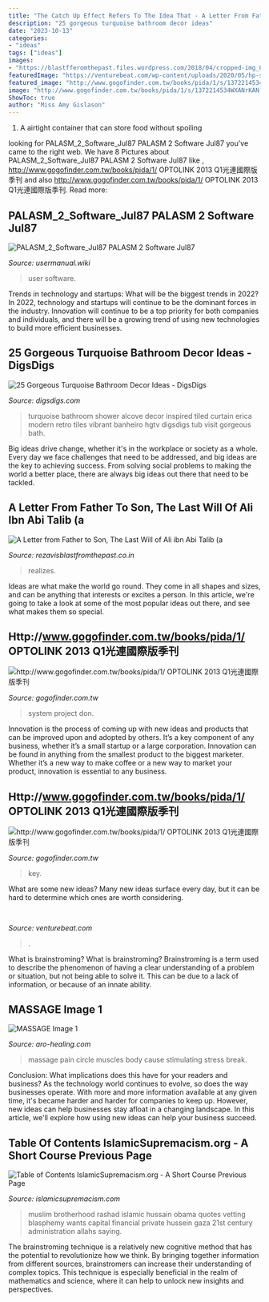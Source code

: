 ```yaml
---
title: "The Catch Up Effect Refers To The Idea That - A Letter From Father To Son, The Last Will Of Ali Ibn Abi Talib (a"
description: "25 gorgeous turquoise bathroom decor ideas"
date: "2023-10-13"
categories:
- "ideas"
tags: ["ideas"]
images:
- "https://blastfferomthepast.files.wordpress.com/2018/04/cropped-img_02551.jpg?w=200"
featuredImage: "https://venturebeat.com/wp-content/uploads/2020/05/hp-srping.jpg"
featured_image: "http://www.gogofinder.com.tw/books/pida/1/s/1372214534wXRLwg6b.jpg"
image: "http://www.gogofinder.com.tw/books/pida/1/s/1372214534WXANrKAN.jpg"
ShowToc: true
author: "Miss Amy Gislason"
---
```



1. A airtight container that can store food without spoiling 

	

		
looking for PALASM_2_Software_Jul87 PALASM 2 Software Jul87 you've came to the right web. We have 8 Pictures about PALASM_2_Software_Jul87 PALASM 2 Software Jul87 like , http://www.gogofinder.com.tw/books/pida/1/ OPTOLINK 2013 Q1光連國際版季刊 and also http://www.gogofinder.com.tw/books/pida/1/ OPTOLINK 2013 Q1光連國際版季刊. Read more:
		
    
## PALASM_2_Software_Jul87 PALASM 2 Software Jul87

<img loading=lazy src="https://usermanual.wiki/Document/PALASM2SoftwareJul87.1191077710-User-Guide-Page-1.png" onerror="this.onerror=null;this.src='https://tse1.mm.bing.net/th?id=OIP.dFwMV2iNJD-YRRtPrpqjnwHaJk&amp;pid=15.1';" alt="PALASM_2_Software_Jul87 PALASM 2 Software Jul87">

_Source: usermanual.wiki_

>user software. 

	

Trends in technology and startups: What will be the biggest trends in 2022?
In 2022, technology and startups will continue to be the dominant forces in the industry. Innovation will continue to be a top priority for both companies and individuals, and there will be a growing trend of using new technologies to build more efficient businesses.

    
## 25 Gorgeous Turquoise Bathroom Decor Ideas - DigsDigs

<img loading=lazy src="https://www.digsdigs.com/photos/2018/05/07-a-black-and-white-bathroom-spruced-up-with-turquoise-tiles-here-and-there-to-add-a-vibrant-feel.jpg" onerror="this.onerror=null;this.src='https://tse1.mm.bing.net/th?id=OIP.F4nSjd4BP425zRDb_s1xQwHaLH&amp;pid=15.1';" alt="25 Gorgeous Turquoise Bathroom Decor Ideas - DigsDigs">

_Source: digsdigs.com_

>turquoise bathroom shower alcove decor inspired tiled curtain erica modern retro tiles vibrant banheiro hgtv digsdigs tub visit gorgeous bath. 

	

Big ideas drive change, whether it's in the workplace or society as a whole. Every day we face challenges that need to be addressed, and big ideas are the key to achieving success. From solving social problems to making the world a better place, there are always big ideas out there that need to be tackled.

    
## A Letter From Father To Son, The Last Will Of Ali Ibn Abi Talib (a

<img loading=lazy src="https://blastfferomthepast.files.wordpress.com/2018/04/cropped-img_02551.jpg?w=200" onerror="this.onerror=null;this.src='https://tse4.mm.bing.net/th?id=OIP.-tp8lwsYwn0Bf3n1KmFoDgAAAA&amp;pid=15.1';" alt="A Letter from Father to Son, The Last Will of Ali ibn Abi Talib (a">

_Source: rezavisblastfromthepast.co.in_

>realizes. 

	

Ideas are what make the world go round. They come in all shapes and sizes, and can be anything that interests or excites a person. In this article, we're going to take a look at some of the most popular ideas out there, and see what makes them so special.

    
## Http://www.gogofinder.com.tw/books/pida/1/ OPTOLINK 2013 Q1光連國際版季刊

<img loading=lazy src="http://www.gogofinder.com.tw/books/pida/1/s/1372214534wXRLwg6b.jpg" onerror="this.onerror=null;this.src='https://tse1.mm.bing.net/th?id=OIP.afQVcgcfA_a7dydgN9o8IgHaKf&amp;pid=15.1';" alt="http://www.gogofinder.com.tw/books/pida/1/ OPTOLINK 2013 Q1光連國際版季刊">

_Source: gogofinder.com.tw_

>system project don. 

	

Innovation is the process of coming up with new ideas and products that can be improved upon and adopted by others. It’s a key component of any business, whether it’s a small startup or a large corporation. Innovation can be found in anything from the smallest product to the biggest marketer. Whether it’s a new way to make coffee or a new way to market your product, innovation is essential to any business.

    
## Http://www.gogofinder.com.tw/books/pida/1/ OPTOLINK 2013 Q1光連國際版季刊

<img loading=lazy src="http://www.gogofinder.com.tw/books/pida/1/s/1372214534WXANrKAN.jpg" onerror="this.onerror=null;this.src='https://tse4.mm.bing.net/th?id=OIP.qMKG5vJpnl_skv6s0kkB2wHaKf&amp;pid=15.1';" alt="http://www.gogofinder.com.tw/books/pida/1/ OPTOLINK 2013 Q1光連國際版季刊">

_Source: gogofinder.com.tw_

>key. 

	

What are some new ideas?
Many new ideas surface every day, but it can be hard to determine which ones are worth considering.

    
## 

<img loading=lazy src="https://venturebeat.com/wp-content/uploads/2020/05/hp-srping.jpg" onerror="this.onerror=null;this.src='https://tse2.mm.bing.net/th?id=OIP.qUUhiSxdv1PtsJHjvuuKjgHaF7&amp;pid=15.1';" alt="">

_Source: venturebeat.com_

>. 

	

What is brainstroming?
What is brainstroming? Brainstroming is a term used to describe the phenomenon of having a clear understanding of a problem or situation, but not being able to solve it. This can be due to a lack of information, or because of an innate ability.

    
## MASSAGE Image 1

<img loading=lazy src="http://www.aro-healing.com/photos/newletter_4030_big_1.jpg?2641" onerror="this.onerror=null;this.src='https://tse1.mm.bing.net/th?id=OIP.zka_53zN1EoWfd4NwuoutwAAAA&amp;pid=15.1';" alt="MASSAGE Image 1">

_Source: aro-healing.com_

>massage pain circle muscles body cause stimulating stress break. 

	

Conclusion: What implications does this have for your readers and business?
As the technology world continues to evolve, so does the way businesses operate. With more and more information available at any given time, it's became harder and harder for companies to keep up. However, new ideas can help businesses stay afloat in a changing landscape. In this article, we'll explore how using new ideas can help your business succeed.

    
## Table Of Contents IslamicSupremacism.org - A Short Course Previous Page

<img loading=lazy src="http://islamicsupremacism.com/Muslim_Brotherhood_on_IS%26J_files/Rashad_Hussain_27.jpg" onerror="this.onerror=null;this.src='https://tse4.mm.bing.net/th?id=OIP.CneORVDefLZjeDzJF6crMQAAAA&amp;pid=15.1';" alt="Table of Contents IslamicSupremacism.org - A Short Course Previous Page">

_Source: islamicsupremacism.com_

>muslim brotherhood rashad islamic hussain obama quotes vetting blasphemy wants capital financial private hussein gaza 21st century administration allahs saying. 

	

The brainstroming technique is a relatively new cognitive method that has the potential to revolutionize how we think. By bringing together information from different sources, brainstromers can increase their understanding of complex topics. This technique is especially beneficial in the realm of mathematics and science, where it can help to unlock new insights and perspectives.

